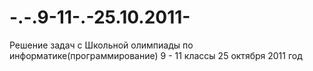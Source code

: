 # -.-.9-11-.-25.10.2011-
Решение задач с Школьной олимпиады по информатике(программирование) 9 - 11 классы 25 октября 2011 год
